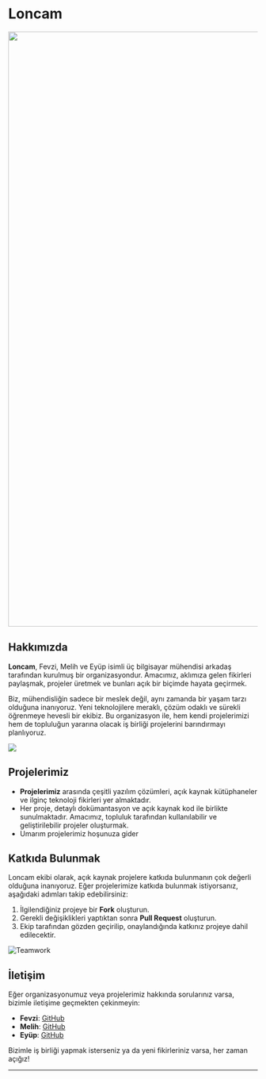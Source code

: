 # Loncam


<img src="https://media2.giphy.com/media/v1.Y2lkPTc5MGI3NjExN2EzODJxZmV1dzRiZTZscjZ4dnFqOW1lM21keXF1cmR3dndrOTNidCZlcD12MV9pbnRlcm5hbF9naWZfYnlfaWQmY3Q9Zw/sLlA3D82b344w/200.webp" style="width: 1200px; height: auto;">

## Hakkımızda

**Loncam**, Fevzi, Melih ve Eyüp isimli üç bilgisayar mühendisi arkadaş tarafından kurulmuş bir organizasyondur. Amacımız, aklımıza gelen fikirleri paylaşmak, projeler üretmek ve bunları açık bir biçimde hayata geçirmek.

Biz, mühendisliğin sadece bir meslek değil, aynı zamanda bir yaşam tarzı olduğuna inanıyoruz. Yeni teknolojilere meraklı, çözüm odaklı ve sürekli öğrenmeye hevesli bir ekibiz. Bu organizasyon ile, hem kendi projelerimizi hem de topluluğun yararına olacak iş birliği projelerini barındırmayı planlıyoruz.

![ ](https://media.giphy.com/media/13HgwGsXF0aiGY/giphy.gif)

## Projelerimiz

- **Projelerimiz** arasında çeşitli yazılım çözümleri, açık kaynak kütüphaneler ve ilginç teknoloji fikirleri yer almaktadır.
- Her proje, detaylı dokümantasyon ve açık kaynak kod ile birlikte sunulmaktadır. Amacımız, topluluk tarafından kullanılabilir ve geliştirilebilir projeler oluşturmak.
- Umarım projelerimiz hoşunuza gider

## Katkıda Bulunmak

Loncam ekibi olarak, açık kaynak projelere katkıda bulunmanın çok değerli olduğuna inanıyoruz. Eğer projelerimize katkıda bulunmak istiyorsanız, aşağıdaki adımları takip edebilirsiniz:

1. İlgilendiğiniz projeye bir **Fork** oluşturun.
2. Gerekli değişiklikleri yaptıktan sonra **Pull Request** oluşturun.
3. Ekip tarafından gözden geçirilip, onaylandığında katkınız projeye dahil edilecektir.

![Teamwork](https://media0.giphy.com/media/v1.Y2lkPTc5MGI3NjExamh6YW54ZzNuZmd2cHpyNnZwY3FxazdhZWRyMDJpc3UyenFhenJldyZlcD12MV9pbnRlcm5hbF9naWZfYnlfaWQmY3Q9Zw/JQjg0U83rc49G734GK/giphy.webp)

## İletişim

Eğer organizasyonumuz veya projelerimiz hakkında sorularınız varsa, bizimle iletişime geçmekten çekinmeyin:

- **Fevzi**: [GitHub](https://github.com/fevzikilas)
- **Melih**: [GitHub](https://github.com/melihcalis)
- **Eyüp**: [GitHub](https://github.com/)

Bizimle iş birliği yapmak isterseniz ya da yeni fikirleriniz varsa, her zaman açığız!

---


